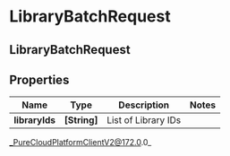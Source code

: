 # LibraryBatchRequest

## LibraryBatchRequest

## Properties

|Name | Type | Description | Notes|
|------------ | ------------- | ------------- | -------------|
| **libraryIds** | **[String]** | List of Library IDs | |



_PureCloudPlatformClientV2@172.0.0_
